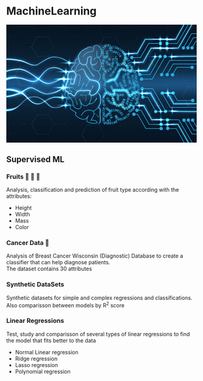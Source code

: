 # MachineLearning

![ML.jpg](ML.jpg)

## Supervised ML

### Fruits :tangerine: :apple: :lemon: 
Analysis, classification and prediction of fruit type according with the attributes: 
* Height
* Width
* Mass
* Color

### Cancer Data :hospital: 
Analysis of Breast Cancer Wisconsin (Diagnostic) Database to create a classifier that can help diagnose patients.\
The dataset contains 30 attributes 

### Synthetic DataSets 
Synthetic datasets for simple and complex regressions and classifications. \
Also comparisson between models by R<sup>2</sup> score


### Linear Regressions
Test, study and comparisson of several types of linear regressions to find the model that fits better to the data
* Normal Linear regression
* Ridge regression 
* Lasso regression
* Polynomial regression 

